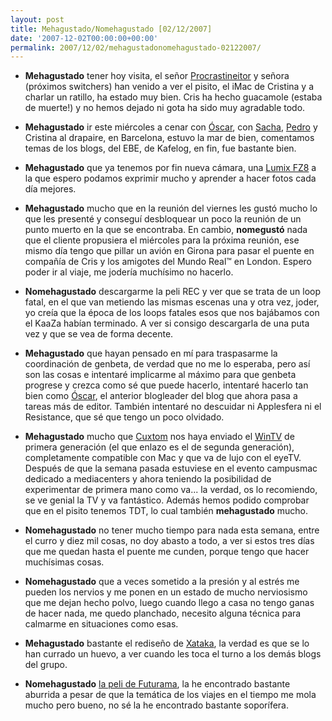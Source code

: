 ```yaml
---
layout: post
title: Mehagustado/Nomehagustado [02/12/2007]
date: '2007-12-02T00:00:00+00:00'
permalink: 2007/12/02/mehagustadonomehagustado-02122007/
---
```

- <strong>Mehagustado</strong> tener hoy visita, el señor <a href="http://procrastineitor.blogspot.com/">Procrastineitor</a> y señora (próximos switchers) han venido a ver el pisito, el iMac de Cristina y a charlar un ratillo, ha estado muy bien. Cris ha hecho guacamole (estaba de muerte!) y no hemos dejado ni gota ha sido muy agradable todo. 

- <strong>Mehagustado</strong> ir este miércoles a cenar con <a href="http://www.sferazero.com/">Óscar</a>, con <a href="http://www.sachafuentes.com/">Sacha</a>, <a href="http://cuatrodoce.com/">Pedro</a> y Cristina al drapaire, en Barcelona, estuvo la mar de bien, comentamos temas de los blogs, del EBE, de Kafelog, en fin, fue bastante bien.

- <strong>Mehagustado</strong> que ya tenemos por fin nueva cámara, una <a href="http://www.quesabesde.com/camaras-digitales/camaras/panasonic-lumix-dmc-fz8,2859.html">Lumix FZ8</a> a la que espero podamos exprimir mucho y aprender a hacer fotos cada día mejores.

- <strong>Mehagustado</strong> mucho que en la reunión del viernes les gustó mucho lo que les presenté y conseguí desbloquear un poco la reunión de un punto muerto en la que se encontraba. En cambio, <strong>nomegustó</strong> nada que el cliente propusiera el miércoles para la próxima reunión, ese mismo día tengo que pillar un avión en Girona para pasar el puente en compañía de Cris y los amigotes del Mundo Real&trade; en London. Espero poder ir al viaje, me jodería muchísimo no hacerlo.

- <strong>Nomehagustado</strong> descargarme la peli REC y ver que se trata de un loop fatal, en el que van metiendo las mismas escenas una y otra vez, joder, yo creía que la época de los loops fatales esos que nos bajábamos con el KaaZa habían terminado. A ver si consigo descargarla de una puta vez y que se vea de forma decente.

- <strong>Mehagustado</strong> que hayan pensado en mí para traspasarme la coordinación de genbeta, de verdad que no me lo esperaba, pero así son las cosas e intentaré implicarme al máximo para que genbeta progrese y crezca como sé que puede hacerlo, intentaré hacerlo tan bien como <a href="http://www.sferazero.com/">Óscar</a>, el anterior blogleader del blog que ahora pasa a tareas más de editor. También intentaré no descuidar ni Applesfera ni el Resistance, que sé que tengo un poco olvidado.

- <strong>Mehagustado</strong> mucho que <a href="http://cuxtom.com/">Cuxtom</a> nos haya enviado el <a href="http://www.hauppauge.com/pages/products/data_hvr950.html">WinTV</a> de primera generación (el que enlazo es el de segunda generación), completamente compatible con Mac y que va de lujo con el eyeTV. Después de que la semana pasada estuviese en el evento campusmac dedicado a mediacenters y ahora teniendo la posibilidad de experimentar de primera mano como va... la verdad, os lo recomiendo, se ve genial la TV y va fantástico. Además hemos podido comprobar que en el pisito tenemos TDT, lo cual también <strong>mehagustado</strong> mucho.

- <strong>Nomehagustado</strong> no tener mucho tiempo para nada esta semana, entre el curro y diez mil cosas, no doy abasto a todo, a ver si estos tres días que me quedan hasta el puente me cunden, porque tengo que hacer muchísimas cosas. 

- <strong>Nomehagustado</strong> que a veces sometido a la presión y al estrés me pueden los nervios y me ponen en un estado de mucho nerviosismo que me dejan hecho polvo, luego cuando llego a casa no tengo ganas de hacer nada, me quedo planchado, necesito alguna técnica para calmarme en situaciones como esas. 

- <strong>Mehagustado</strong> bastante el rediseño de <a href="http://xataka.com">Xataka</a>, la verdad es que se lo han currado un huevo, a ver cuando les toca el turno a los demás blogs del grupo.

- <strong>Nomehagustado</strong> <a href="http://www.microsiervos.com/archivo/peliculas-tv/bender-big-score-futurama.html">la peli de Futurama</a>, la he encontrado bastante aburrida a pesar de que la temática de los viajes en el tiempo me mola mucho pero bueno, no sé la he encontrado bastante soporífera.
